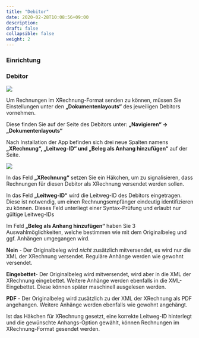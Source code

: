 ```yaml
---
title: "Debitor"
date: 2020-02-28T10:08:56+09:00
description: 
draft: false
collapsible: false
weight: 2
---
```

### Einrichtung

### Debitor

![](images/XRechnung/XRechnungScreenshot1.png)

Um Rechnungen im XRechnung-Format senden zu können, müssen Sie Einstellungen unter den **„Dokumentenlayouts“** des jeweiligen Debitors vornehmen.

Diese finden Sie auf der Seite des Debitors unter: 
**„Navigieren“ -> „Dokumentenlayouts“**

Nach Installation der App befinden sich drei neue Spalten namens **„XRechnung“, „Leitweg-ID“ und „Beleg als Anhang hinzufügen“** auf der Seite.

![](images/XRechnung/XRechnungScreenshot2.PNG)

In das Feld **„XRechnung“** setzen Sie ein Häkchen, um zu signalisieren, dass Rechnungen für diesen Debitor als XRechnung versendet werden sollen. 
 
In das Feld **„Leitweg-ID“** wird die Leitweg-ID des Debitors eingetragen. Diese ist notwendig, um einen Rechnungsempfänger eindeutig identifizieren zu können. Dieses Feld unterliegt einer Syntax-Prüfung und erlaubt nur gültige Leitweg-IDs

Im Feld **„Beleg als Anhang hinzufügen“** haben Sie 3 Auswahlmöglichkeiten, welche bestimmen wie mit dem Originalbeleg und ggf. Anhängen umgegangen wird.

**Nein** - Der Originalbeleg wird _nicht_ zusätzlich mitversendet, es wird nur die XML der XRechnung versendet. Reguläre Anhänge werden wie gewohnt versendet.

**Eingebettet**- Der Originalbeleg wird mitversendet, wird aber in die XML der XRechnung eingebettet. Weitere Anhänge werden ebenfalls in die XML-Eingebettet. Diese können später maschinell ausgelesen werden.

**PDF** - Der Originalbeleg wird zusätzlich zu der XML der XRechnung als PDF angehangen. Weitere Anhänge werden ebenfalls wie gewohnt angehängt.

Ist das Häkchen für XRechnung gesetzt, eine korrekte Leitweg-ID hinterlegt und die gewünschte Anhangs-Option gewählt, können Rechnungen im XRechnung-Format gesendet werden.